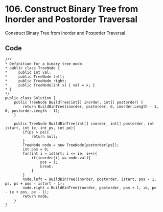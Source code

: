 # 106. Construct Binary Tree from Inorder and Postorder Traversal
Construct Binary Tree from Inorder and Postorder Traversal

## Code
    /**
    * Definition for a binary tree node.
    * public class TreeNode {
    *     public int val;
    *     public TreeNode left;
    *     public TreeNode right;
    *     public TreeNode(int x) { val = x; }
    * }
    */
    public class Solution {
        public TreeNode BuildTree(int[] inorder, int[] postorder) {
            return BuildBinTree(inorder, postorder, 0, inorder.Length - 1, 0, postorder.Length - 1);
        }
        
        public TreeNode BuildBinTree(int[] inorder, int[] postorder, int istart, int ie, int ps, int pe){
            if(ps > pe){
                return null;
            }
            TreeNode node = new TreeNode(postorder[pe]);
            int pos = 0;
            for(int i = istart; i <= ie; i++){
                if(inorder[i] == node.val){
                    pos = i;
                    break;
                }
            }
            node.left = BuildBinTree(inorder, postorder, istart, pos - 1, ps, ps + pos - istart - 1);
            node.right = BuildBinTree(inorder, postorder, pos + 1, ie, pe - ie + pos, pe - 1);
            return node;
        }
    }